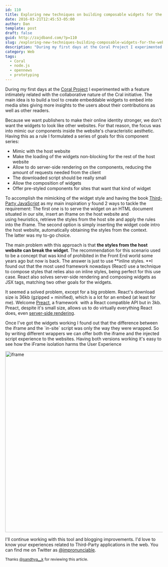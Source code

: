 ```yaml
---
id: 110
title: Exploring new techniques on building composable widgets for the web
date: 2016-03-21T12:45:53-05:00
author: Dan
template: post
draft: false
guid: http://zajdband.com/?p=110
slug: /exploring-new-techniques-building-composable-widgets-for-the-web/
description: "During my first days at the Coral Project I experimented with a feature intimately related with the collaborative nature of the Cral initiative. The main idea is to build a tool to create embeddable widgets to embed into media sites giving more insights to the users about their contributions as well as other readers."
category: Web
tags:
  - Coral
  - node.js
  - opennews
  - prototyping
---
```

During my first days at the [Coral Project](https://coralproject.net) I experimented with a feature intimately related with the collaborative nature of the Cral initiative. The main idea is to build a tool to create embeddable widgets to embed into media sites giving more insights to the users about their contributions as well as other readers.

Because we want publishers to make their online identity stronger, we don't want the widgets to look like other websites. For that reason, the focus was into mimic our components inside the website's characteristic aesthetic. Having this as a rule I formulated a series of goals for this component series:

  * Mimic with the host website
  * Make the loading of the widgets non-blocking for the rest of the host website
  * Allow to do server-side rendering on the components, reducing the amount of requests needed from the client
  * The downloaded script should be really small
  * Allow the composition of widgets
  * Offer pre-styled components for sites that want that kind of widget

To accomplish the mimicking of the widget style and having the book [Third-Party JavaScript](https://thirdpartyjs.com/) as my main inspiration y found 2 ways to tackle the requirement: The first one is to serve the widget on an HTML document situated in our site, insert an iframe on the host website and using heuristics, retrieve the styles from the host site and apply the rules into the iframe. The second option is simply inserting the widget code intro the host website, automatically obtaining the styles from the context. The latter was my to-go choice.

The main problem with this approach is that **the styles from the host website can break the widget**. The recommendation for this scenario used to be a concept that was kind of prohibited in the Front End world some years ago but now is back. The answer is just to use **inline styles. **I found out that the most used framework nowadays (React) use a technique to compose styles that relies also on inline styles, being perfect for this use case. React also solves server-side rendering and composing widgets as JSX tags, matching two other goals for the widgets.

It seemed a solved problem, except for a big problem. React's download size is 36kb (gzipped + minified), which is a lot for an embed (at least for me). Welcome [Preact](https://developit.github.io/preact/), a framework  with a React compatible API but in 3kb. Preact, despite it's small size, allows us to do virtually everything React does, even [server-side rendering](https://github.com/developit/preact-render-to-string).

Once I've got the widgets working I found out that the difference between the iframe and the \`in-site\` script was only the way they were wrapped. So by writing different wrappers we can offer both the iframe and the injected script experience to the websites. Having both versions working it's easy to see how the iFrame isolation harms the User Experience

[<img class="aligncenter wp-image-112 " src="https://zajdband.com/wp-content/uploads/2016/03/iframe.gif" alt="iframe" width="616" height="579" />](https://zajdband.com/wp-content/uploads/2016/03/iframe.gif)
  

I'll continue working with this tool and blogging improvements. I'd love to know your experiences related to Third-Party applications in the web. You can find me on Twitter as [@impronunciable](https://twitter.com/impronunciable).

<p style="font-size: 12px;">
  Thanks <a class="ProfileHeaderCard-screennameLink u-linkComplex js-nav" href="https://twitter.com/sandhya__k">@<span class="u-linkComplex-target">sandhya__k</span></a> for reviewing this article.
</p>